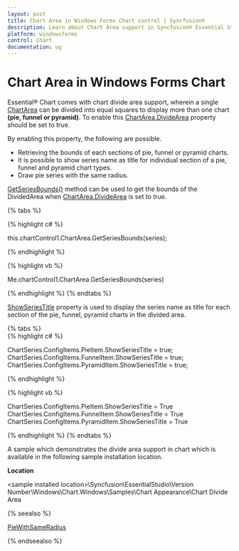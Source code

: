 ```yaml
---
layout: post
title: Chart Area in Windows Forms Chart control | Syncfusion®
description: Learn about Chart Area support in Syncfusion® Essential Studio® Windows Forms Chart control and more details.
platform: windowsforms
control: Chart
documentation: ug
---
```


# Chart Area in Windows Forms Chart

Essential® Chart comes with chart divide area support, wherein a single [ChartArea](https://help.syncfusion.com/cr/windowsforms/Syncfusion.Windows.Forms.Chart.ChartArea.html) can be divided into equal squares to display more than one chart **(pie, funnel or pyramid)**. To enable this [ChartArea.DivideArea](https://help.syncfusion.com/cr/windowsforms/Syncfusion.Windows.Forms.Chart.ChartArea.html#Syncfusion_Windows_Forms_Chart_ChartArea_DivideArea) property should be set to true.

By enabling this property, the following are possible.

* Retrieving the bounds of each sections of pie, funnel or pyramid charts.
* It is possible to show series name as title for individual section of a pie, funnel and pyramid chart types.
* Draw pie series with the same radius.

[GetSeriesBounds()](https://help.syncfusion.com/cr/windowsforms/Syncfusion.Windows.Forms.Chart.ChartArea.html#Syncfusion_Windows_Forms_Chart_ChartArea_GetSeriesBounds_Syncfusion_Windows_Forms_Chart_ChartSeries_) method can be used to get the bounds of the DividedArea when [ChartArea.DivideArea](https://help.syncfusion.com/cr/windowsforms/Syncfusion.Windows.Forms.Chart.ChartArea.html#Syncfusion_Windows_Forms_Chart_ChartArea_DivideArea) is set to true. 

{% tabs %}  

{% highlight c# %}

this.chartControl1.ChartArea.GetSeriesBounds(series);

{% endhighlight %}

{% highlight vb %}

Me.chartControl1.ChartArea.GetSeriesBounds(series)

{% endhighlight %}
{% endtabs %}

[ShowSeriesTitle](https://help.syncfusion.com/cr/windowsforms/Syncfusion.Windows.Forms.Chart.ChartPieConfigItem.html#Syncfusion_Windows_Forms_Chart_ChartPieConfigItem_ShowSeriesTitle) property is used to display the series name as title for each section of the pie, funnel, pyramid charts in the divided area. 

{% tabs %}  
{% highlight c# %}

ChartSeries.ConfigItems.PieItem.ShowSeriesTitle = true;
ChartSeries.ConfigItems.FunnelItem.ShowSeriesTitle = true;
ChartSeries.ConfigItems.PyramidItem.ShowSeriesTitle = true;

{% endhighlight %}

{% highlight vb %}

ChartSeries.ConfigItems.PieItem.ShowSeriesTitle = True
ChartSeries.ConfigItems.FunnelItem.ShowSeriesTitle = True
ChartSeries.ConfigItems.PyramidItem.ShowSeriesTitle = True

{% endhighlight %}
{% endtabs %}

A sample which demonstrates the divide area support in chart which is available in the following sample installation location.

**Location**

&lt;sample installed location&gt;\Syncfusion\EssentialStudio\Version Number\Windows\Chart.Windows\Samples\Chart Appearance\Chart Divide Area

{% seealso %}

[PieWithSameRadius](/windowsforms/chart/chart-series#piewithsameradius)

{% endseealso %}
